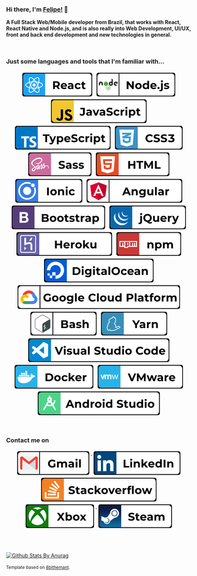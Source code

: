 ### Hi there, I'm [Felipe!](https://felipefa.now.sh) 👋

**A Full Stack Web/Mobile developer from Brazil, that works with React, React Native and Node.js, and is also really into Web Development, UI/UX, front and back end development and new technologies in general.**

<br />

### Just some languages and tools that I'm familiar with...

<p align="center">

<img src="https://raw.githubusercontent.com/felipefa/felipefa/master/static/frameworks/react.svg" alt="react" style="vertical-align:top; margin:4px">
<img src="https://raw.githubusercontent.com/felipefa/felipefa/master/static/frameworks/nodejs.svg" alt="nodejs" style="vertical-align:top; margin:4px">
<img src="https://raw.githubusercontent.com/felipefa/felipefa/master/static/languages/js.svg" alt="js" style="vertical-align:top; margin:4px">
<img src="https://raw.githubusercontent.com/felipefa/felipefa/master/static/languages/ts.svg" alt="ts" style="vertical-align:top; margin:4px">
<img src="https://raw.githubusercontent.com/felipefa/felipefa/master/static/languages/css3.svg" alt="css3" style="vertical-align:top; margin:4px">
<img src="https://raw.githubusercontent.com/felipefa/felipefa/master/static/languages/sass.svg" alt="sass" style="vertical-align:top; margin:4px">
<img src="https://raw.githubusercontent.com/felipefa/felipefa/master/static/languages/html.svg" alt="html" style="vertical-align:top; margin:4px">
<img src="https://raw.githubusercontent.com/felipefa/felipefa/master/static/frameworks/ionic.svg" alt="ionic" style="vertical-align:top; margin:4px">
<img src="https://raw.githubusercontent.com/felipefa/felipefa/master/static/frameworks/angular.svg" alt="angular" style="vertical-align:top; margin:4px">
<img src="https://raw.githubusercontent.com/felipefa/felipefa/master/static/frameworks/bootstrap.svg" alt="bootstrap" style="vertical-align:top; margin:4px">
<img src="https://raw.githubusercontent.com/felipefa/felipefa/master/static/frameworks/jquery.svg" alt="jquery" style="vertical-align:top; margin:4px">
<img src="https://raw.githubusercontent.com/felipefa/felipefa/master/static/services/heroku.svg" alt="heroku" style="vertical-align:top; margin:4px">
<img src="https://raw.githubusercontent.com/felipefa/felipefa/master/static/services/npm.svg" alt="npm" style="vertical-align:top; margin:4px">
<img src="https://raw.githubusercontent.com/felipefa/felipefa/master/static/services/digitalocean.svg" alt="digitalocean" style="vertical-align:top; margin:4px">
<img src="https://raw.githubusercontent.com/felipefa/felipefa/master/static/services/google_cloud_platform.svg" alt="gcp" style="vertical-align:top; margin:4px">
<img src="https://raw.githubusercontent.com/felipefa/felipefa/master/static/tools/bash.svg" alt="bash" style="vertical-align:top; margin:4px">
<img src="https://raw.githubusercontent.com/felipefa/felipefa/master/static/tools/yarn.svg" alt="yarn" style="vertical-align:top; margin:4px">
<img src="https://raw.githubusercontent.com/felipefa/felipefa/master/static/tools/visualstudio_code.svg" alt="vscode" style="vertical-align:top; margin:4px">
<img src="https://raw.githubusercontent.com/felipefa/felipefa/master/static/tools/docker.svg" alt="docker" style="vertical-align:top; margin:4px">
<img src="https://raw.githubusercontent.com/felipefa/felipefa/master/static/tools/vmware.svg" alt="vmware" style="vertical-align:top; margin:4px">
<img src="https://raw.githubusercontent.com/felipefa/felipefa/master/static/tools/android_studio.svg" alt="android studio" style="vertical-align:top; margin:4px">

</p>

<br />

### Contact me on

<p align="center">

<a href="mailto:devaraujofelipe@gmail.com">
  <img src="https://raw.githubusercontent.com/felipefa/felipefa/master/static/social/gmail.svg" alt="gmail" style="vertical-align:top; margin:4px">
</a>
<a href="https://www.linkedin.com/in/felipe-araujo77/">
  <img src="https://raw.githubusercontent.com/felipefa/felipefa/master/static/social/linkedin.svg" alt="linkedin" style="vertical-align:top; margin:4px">
</a>
<a href="https://stackoverflow.com/story/felipefa">
  <img src="https://raw.githubusercontent.com/felipefa/felipefa/master/static/social/stackoverflow.svg" alt="stackoverflow" style="vertical-align:top; margin:4px">
</a>
<a href="https://account.xbox.com/pt-br/profile?gamertag=felipefa">
  <img src="https://raw.githubusercontent.com/felipefa/felipefa/master/static/social/xbox.svg" alt="xbox" style="vertical-align:top; margin:4px">
</a>
<a href="https://steamcommunity.com/id/felipefa">
  <img src="https://raw.githubusercontent.com/felipefa/felipefa/master/static/social/steam.svg" alt="steam" style="vertical-align:top; margin:4px">
</a>

</p>

<br />
<br />

[![Github Stats By Anurag](https://github-readme-stats.vercel.app/api?username=felipefa&show_icons=true&title_color=fff&icon_color=79ff97&text_color=9f9f9f&bg_color=151515&hide=["prs","issues"])](https://github.com/anuraghazra/github-readme-stats)

<small>Template based on [8bithemant](https://github.com/8bithemant).</small>
